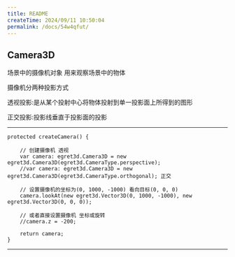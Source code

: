 ```yaml
---
title: README
createTime: 2024/09/11 10:50:04
permalink: /docs/54w4qfut/
---
```

Camera3D
----------
场景中的摄像机对象 用来观察场景中的物体

摄像机分两种投影方式

透视投影:是从某个投射中心将物体投射到单一投影面上所得到的图形

正交投影:投影线垂直于投影面的投影

----------

    protected createCamera() {

        // 创建摄像机 透视
        var camera: egret3d.Camera3D = new egret3d.Camera3D(egret3d.CameraType.perspective);
        //var camera: egret3d.Camera3D = new egret3d.Camera3D(egret3d.CameraType.orthogonal); 正交 

        // 设置摄像机的坐标为(0, 1000, -1000) 看向目标(0, 0, 0)
        camera.lookAt(new egret3d.Vector3D(0, 1000, -1000), new egret3d.Vector3D(0, 0, 0));

        // 或者直接设置摄像机 坐标或旋转
        //camera.z = -200;

        return camera;
    }

----------